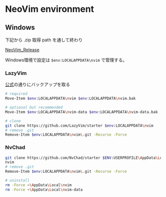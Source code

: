 # NeoVim environment

## Windows

下記から .zip 取得
path を通して終わり

[NeoVim_Release](https://github.com/neovim/neovim/releases)

Windows環境で設定は `$env:LOCALAPPDATA\nvim` で管理する。

### LazyVim

[公式](http://www.lazyvim.org/installation)の通りにバックアップを取る

```sh
# required
Move-Item $env:LOCALAPPDATA\nvim $env:LOCALAPPDATA\nvim.bak

# optional but recommended
Move-Item $env:LOCALAPPDATA\nvim-data $env:LOCALAPPDATA\nvim-data.bak

# clone
git clone https://github.com/LazyVim/starter $env:LOCALAPPDATA\nvim
# remove .git
Remove-Item $env:LOCALAPPDATA\nvim\.git -Recurse -Force
```

### NvChad

```sh
git clone https://github.com/NvChad/starter $ENV:USERPROFILE\AppData\Local\nvim
nvim
# remove .git
Remove-Item $env:LOCALAPPDATA\nvim\.git -Recurse -Force

# uninstall
rm -Force ~\AppData\Local\nvim
rm -Force ~\AppData\Local\nvim-data
```
